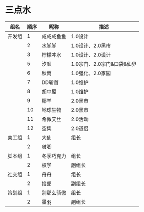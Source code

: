 # 三点水

组名  | 顺序   | 昵称 | 描述 |  
-- | --   | -- | -- | 
| 开发组 | 1  |  咸咸咸鱼鱼 | 1.0设计
|  | 2  | 水脚脚 | 1.0设计、2.0黑市
|  | 3  | 柠檬冲水 | 1.0设计、2.0设计
|  | 5  |  汐颜 | 1.0宗门、2.0宗门&口袋&仙界
|  | 6  |  秋雨 | 1.0强化、2.0家园
|  | 7  |  DD斩首 | 1.0维护
|  | 8  |  胡中屋 | 1.0维护
|  | 9  |  椰羊 | 2.0黑市
|  | 10  |  地球生物 | 2.0黑市
|  | 11  |  希微艾丝 | 2.0活动
|  | 12  |  空集 | 2.0道侣
| 美工组  | 1  |  大仙 | 组长
|  | 2  |  啵唧 | 
| 脚本组 | 1  |  冬季巧克力 | 组长
|  | 2  |  权学 | 副组长
| 社交组 | 1  | 舟舟   | 组长
|  | 2  | 拾郎   | 副组长
| 策划组 | 1  | 别那么骄傲 | 组长
|  | 2  | 墨羽 |  副组长